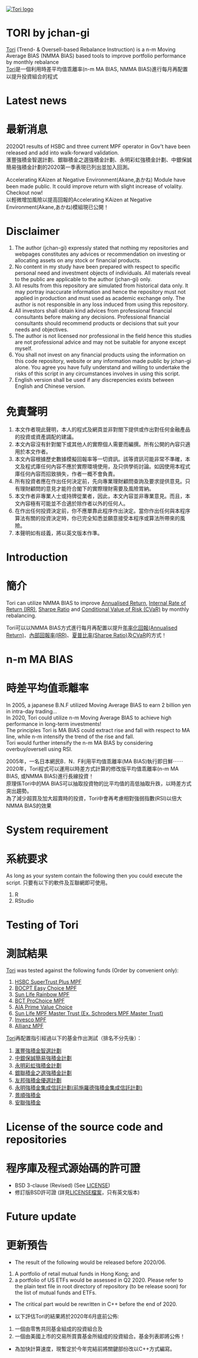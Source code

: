 [![Tori logo](/docs/assets/Tori.png)](https://jchan-gi.github.io/TORI/)     

# TORI by jchan-gi
 [Tori](https://jchan-gi.github.io/TORI/) (Trend- & Oversell-based Rebalance Instruction) is a n-m Moving Average BIAS (NMMA BIAS) based tools to improve portfolio performance by monthly rebalance    
 [Tori](https://jchan-gi.github.io/TORI/)是一個利用時差平均值乖離率(n-m MA BIAS, NMMA BIAS)進行每月再配置以提升投資組合的程式    

# Latest news
# 最新消息   

2020Q1 results of HSBC and three current MPF operator in Gov't have been released and add into walk-forward validation.    
滙豐強積金智選計劃、銀聯積金之選強積金計劃、永明彩虹強積金計劃、中銀保誠簡易強積金計劃的2020第一季表現已列出並加入回測。    

Accelerating KAizen at Negative Environment(Akane,あかね) Module have been made public. It could improve return with slight increase of volality. Checkout now!   
以輕微增加風險以提高回報的Accelerating KAizen at Negative Environment(Akane,あかね)模組現已公開！   

# Disclaimer    
1. The author (jchan-gi) expressly stated that nothing my repositories and webpages constitutes any advices or recommendation on investing or allocating assets on any stock or financial products.    
2. No content in my study have been prepared with respect to specific personal need and investment objects of individuals. All materials reveal to the public are applicable to the author (jchan-gi) only.   
3. All results from this repository are simulated from historical data only. It may portray inaccurate information and hence the repository must not applied in production and must used as academic exchange only. The author is not responsible in any loss induced from using this repository.   
4. All investors shall obtain kind advices from professional financial consultants before making any decisions. Professional financial consultants should recommend products or decisions that suit your needs and objectives.    
5. The author is not licensed nor professional in the field hence this studies are not professional advice and may not be suitable for anyone except myself.    
6. You shall not invest on any financial products using the information on this code repository, website or any information made public by jchan-gi alone. You agree you have fully understand and willing to undertake the risks of this script in any circumstances involves in using this script.    
7. English version shall be used if any discrepencies exists between English and Chinese version.     

# 免責聲明    
1. 本文作者現此聲明，本人的程式及網頁並非對閤下提供或作出對任何金融產品的投資或資產調配的建議。  
2. 本文內容沒有針對閣下或其他人的實際個人需要而編撰。所有公開的內容只適用於本文作者。   
3. 本文內容根據歷史數據模擬回報率等一切資訊。該等資訊可能非常不準確，本文及程式庫任何內容不應於實際環境使用，及只供學術討論。如因使用本程式庫任何內容而招致損失，作者一概不會負責。   
4. 所有投資者應在作出任何決定前，先向專業理財顧問查詢及要求提供意見。只有理財顧問的意見才能符合閣下的實際理財需要及風險胃納。   
5. 本文作者非專業人士或持牌從業者，因此，本文內容並非專業意見。而且，本文內容極有可能並不合適於除作者以外的任何人。   
6. 在作出任何投資決定前，你不應單靠此程序作出決定。當你作出任何與本程序算法有關的投資決定時，你已完全知悉並願意接受本程序或算法所帶來的風險。    
7. 本聲明如有歧義，將以英文版本作準。     


# Introduction     
# 簡介     

Tori can utilize NMMA BIAS to improve [Annualised Return](https://www.investopedia.com/terms/a/annualized-rate.asp), [Internal Rate of Return (IRR)](https://www.investopedia.com/terms/i/irr.asp), [Sharpe Ratio](https://www.investopedia.com/terms/s/sharperatio.asp) and [Conditional Value of Risk (CVaR)](https://en.wikipedia.org/wiki/Expected_shortfall) by monthly rebalancing.    

Tori可以以NMMA BIAS方式進行每月再配置以提升[年率化回報(Annualised Return)](https://www.investopedia.com/terms/a/annualized-rate.asp)、[內部回報率(IRR)](https://www.investopedia.com/terms/i/irr.asp)、[夏普比率(Sharpe Ratio)](https://www.investopedia.com/terms/s/sharperatio.asp)及[CVaR](https://en.wikipedia.org/wiki/Expected_shortfall)的方式！    

# n-m MA BIAS    
# 時差平均值乖離率    
In 2005, a japanese B.N.F utilized Moving Average BIAS to earn 2 billion yen in intra-day trading...    
In 2020, Tori could utilize n-m Moving Average BIAS to achieve high performance in long-term investments!    
The principles Tori is MA BIAS could extract rise and fall with respect to MA line, while n-m intensify the trend of the rise and fall.     
Tori would further intensify the n-m MA BIAS by considering overbuy/oversell using RSI.    

2005年，一名日本網民B．N．F利用平均值乖離率(MA BIAS)執行即日鮮⋯⋯    
2020年，Tori程式可以運用以時差方式計算的修改版平均值乖離率(n-m MA BIAS, 或NMMA BIAS)進行長線投資！    
原理係Tori中的MA BIAS可以抽取投資物的比平均值的高低抽取升跌，以時差方式突出趨勢。    
為了減少超買及加大超賣時的投資，Tori中會再考慮相對強弱指數(RSI)以倍大NMMA BIAS的效果    

# System requirement     
# 系統要求     
As long as your system contain the following then you could execute the script.
只要有以下的軟件及互聯網即可使用。    
1. R    
2. RStudio    


# Testing of Tori     
# 測試結果      
[Tori](https://jchan-gi.github.io/TORI/) was tested against the following funds (Order by convenient only):   
1. [HSBC SuperTrust Plus MPF](https://jchan-gi.github.io/TORI/Results/TORI_MPF_HSBC.pdf)   
2. [BOCPT Easy Choice MPF](https://jchan-gi.github.io/TORI/Results/TORI_MPF_BOCPT.pdf)    
3. [Sun Life Rainbow MPF](https://jchan-gi.github.io/TORI/Results/TORI_MPF_SunLife_Rainbow.pdf)    
4. [BCT ProChoice MPF](https://jchan-gi.github.io/TORI/Results/TORI_MPF_BCT.pdf)      
5. [AIA Prime Value Choice](https://jchan-gi.github.io/TORI/Results/TORI_MPF_AIA.pdf)    
6. [Sun Life MPF Master Trust (Ex. Schroders MPF Master Trust)](https://jchan-gi.github.io/TORI/Results/TORI_MPF_Schroders.pdf)   
7. [Invesco MPF](https://jchan-gi.github.io/TORI/Results/TORI_MPF_Invesco.pdf)    
8. [Allianz MPF](https://jchan-gi.github.io/TORI/Results/TORI_MPF_Invesco.pdf)       

[Tori](https://jchan-gi.github.io/TORI/)再配置指引經過以下的基金作出測試（排名不分先後）：   
1. [滙豐強積金智選計劃](https://jchan-gi.github.io/TORI/Results/TORI_MPF_HSBC.pdf)   
2. [中銀保誠簡易強積金計劃](https://jchan-gi.github.io/TORI/Results/TORI_MPF_BOCPT.pdf)   
3. [永明彩虹強積金計劃](https://jchan-gi.github.io/TORI/Results/TORI_MPF_SunLife_Rainbow.pdf)    
4. [銀聯積金之選強積金計劃](https://jchan-gi.github.io/TORI/Results/TORI_MPF_BCT.pdf)    
5. [友邦強積金優選計劃](https://jchan-gi.github.io/TORI/Results/TORI_MPF_AIA.pdf)    
6. [永明強積金集成信託計劃(前施羅德強積金集成信託計劃)](https://jchan-gi.github.io/TORI/Results/TORI_MPF_Schroders.pdf)        
7. [景順強積金](https://jchan-gi.github.io/TORI/Results/TORI_MPF_Invesco.pdf)   
8. [安聯強積金](https://jchan-gi.github.io/TORI/Results/TORI_MPF_Allianz.pdf)   


# License of the source code and repositories
# 程序庫及程式源始碼的許可證
* BSD 3-clause (Revised) (See [LICENSE](https://github.com/jchan-gi/TORI/blob/master/LICENSE))
* 修訂版BSD許可證 (詳見[LICENSE檔案](https://github.com/jchan-gi/TORI/blob/master/LICENSE)，只有英文版本)

# Future update    
# 更新預告   
* The result of the following would be released before 2020/06.   
1. A portfolio of retail mutual funds in Hong Kong; and    
2. a portfolio of US ETFs would be assessed in Q2 2020. Please refer to the plain text file in root directory of repository (to be release soon) for the list of mutual funds and ETFs.   
* The critical part would be rewritten in C++ before the end of 2020.

* 以下評估Tori的結果將於2020年6月底前公佈:    
1. 一個由零售共同基金組成的投資組合及     
2. 一個由美國上市的交易所買賣基金所組成的投資組合。基金列表即將公佈！   
* 為加快計算速度，現暫定於今年完結前將關鍵部份改以C++方式編寫。     
